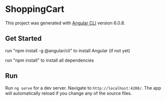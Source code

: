 # ShoppingCart

This project was generated with [Angular CLI](https://github.com/angular/angular-cli) version 6.0.8.

## Get Started

run "npm install -g @angular/cli" to install Angular (if not yet)

run "npm install" to install all dependencies

## Run

Run `ng serve` for a dev server. Navigate to `http://localhost:4200/`. The app will automatically reload if you change any of the source files.

